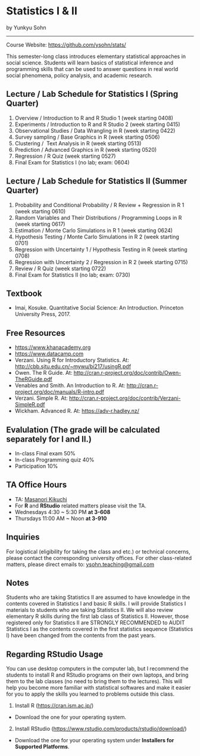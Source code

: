 # Statistics I & II

by Yunkyu Sohn

---

Course Website: https://github.com/ysohn/stats/

This semester-long class introduces elementary statistical approaches in social science. Students will learn basics of statistical inference and programming skills that can be used to answer questions in real world social phenomena, policy analysis, and academic research.

## Lecture / Lab Schedule for Statistics I (Spring Quarter)
1. Overview / Introduction to R and R Studio 1 (week starting 0408)
2. Experiments / Introduction to R and R Studio 2 (week starting 0415)
3. Observational Studies / Data Wrangling in R (week starting 0422)
4. Survey sampling / Base Graphics in R (week starting 0506)
5. Clustering /  Text Analysis in R (week starting 0513)
6. Prediction / Advanced Graphics in R (week starting 0520)
7. Regression / R Quiz (week starting 0527)
8. Final Exam for Statistics I (no lab; exam: 0604)

## Lecture / Lab Schedule for Statistics II (Summer Quarter)
1. Probability and Conditional Probability / R Review + Regression in R 1 (week starting 0610)
2. Random Variables and Their Distributions / Programming Loops in R (week starting 0617)
3. Estimation / Monte Carlo Simulations in R 1 (week starting 0624)
4. Hypothesis Testing / Monte Carlo Simulations in R 2 (week starting 0701)
5. Regression with Uncertainty 1 / Hypothesis Testing in R (week starting 0708)
6. Regression with Uncertainty 2 / Regression in R 2 (week starting 0715)
7. Review / R Quiz (week starting 0722)
8. Final Exam for Statistics II (no lab; exam: 0730)

## Textbook
* Imai, Kosuke. Quantitative Social Science: An Introduction. Princeton University Press, 2017.

## Free Resources
* https://www.khanacademy.org
* https://www.datacamp.com
* Verzani. Using R for Introductory Statistics. At: http://cbb.sjtu.edu.cn/~mywu/bi217/usingR.pdf
* Owen. The R Guide. At: http://cran.r-project.org/doc/contrib/Owen-TheRGuide.pdf
* Venables and Smith. An Introduction to R. At: http://cran.r-project.org/doc/manuals/R-intro.pdf
* Verzani. Simple R. At: http://cran.r-project.org/doc/contrib/Verzani-SimpleR.pdf
* Wickham. Advanced R. At: https://adv-r.hadley.nz/

## Evalulation (The grade will be calculated separately for I and II.)
* In-class Final exam 50%
* In-class Programming quiz 40%
* Participation 10%

## TA Office Hours

* TA: [Masanori Kikuchi](mailto:waseda.statistics@gmail.com)
* For **R** and **RStudio** related matters please visit the TA.
* Wednesdays 4:30 ~ 5:30 PM **at 3-608**
* Thursdays 11:00 AM ~ Noon **at 3-910**

## Inquiries
For logistical (eligibility for taking the class and etc.) or technical concerns, please contact the corresponding university offices. For other class-related matters, please direct emails to: ysohn.teaching@gmail.com

## Notes
Students who are taking Statistics II are assumed to have knowledge in the contents covered in Statistics I and basic R skills. I will provide Statistics I materials to students who are taking Statistics II. We will also review elementary R skills during the first lab class of Statistics II. However, those registered only for Statistics II are STRONGLY RECOMMENDED to AUDIT Statistics I as the contents covered in the first statistics sequence (Statistics I) have been changed from the contents from the past years.

## Regarding RStudio Usage
You can use desktop computers in the computer lab, but I recommend the students to install R and RStudio programs on their own laptops, and bring them to the lab classes (no need to bring them to the lectures). This will help you become more familiar with statistical softwares and make it easier for you to apply the skills you learned to problems outside this class.

1. Install R (https://cran.ism.ac.jp/)
* Download the one for your operating system.
2. Install RStudio (https://www.rstudio.com/products/rstudio/download/)
* Download the one for your operating system under **Installers for Supported Platforms**.
